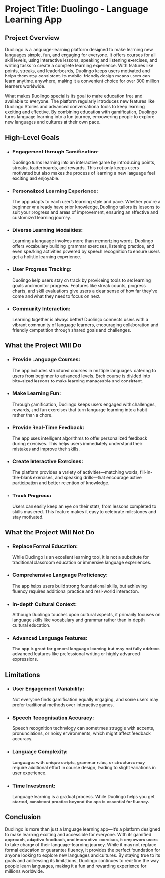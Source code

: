 # Project Title: Duolingo - Language Learning App

## Project Overview
Duolingo is a language-learning platform designed to make learning new languages simple, fun, and engaging for everyone. It offers courses for all skill levels, using interactive lessons, speaking and listening exercises, and writing tasks to create a complete learning experience. With features like points, streaks, and leaderboards, Duolingo keeps users motivated and helps them stay consistent. Its mobile-friendly design means users can learn anytime, anywhere, making it a convenient choice for over 300 million learners worldwide.

What makes Duolingo special is its goal to make education free and available to everyone. The platform regularly introduces new features like Duolingo Stories and advanced conversational tools to keep learning exciting and effective. By combining education with gamification, Duolingo turns language learning into a fun journey, empowering people to explore new languages and cultures at their own pace.

## High-Level Goals
- ### Engagement through Gamification:
    Duolingo turns learning into an interactive game by introducing points, streaks, leaderboards, and rewards. This not only keeps users motivated but also makes the process of learning a new language feel exciting and enjoyable.
- ### Personalized Learning Experience:
    The app adapts to each user’s learning style and pace. Whether you're a beginner or already have prior knowledge, Duolingo tailors its lessons to suit your progress and areas of improvement, ensuring an effective and customized learning journey.
- ### Diverse Learning Modalities:
    Learning a language involves more than memorizing words. Duolingo offers vocabulary building, grammar exercises, listening practice, and even speaking activities powered by speech recognition to ensure users get a holistic learning experience.
- ### User Progress Tracking:
   Duolingo help users stay on track by provideing tools to set learning goals and monitor progress. Features like streak counts, progress charts, and skill evaluations give users a clear sense of how far they’ve come and what they need to focus on next.
- ### Community Interaction:
   Learning together is always better! Duolingo connects users with a vibrant community of language learners, encouraging collaboration and friendly competition through shared goals and challenges.

## What the Project Will Do
- ### Provide Language Courses:
   The app includes structured courses in multiple languages, catering to users from beginner to advanced levels. Each course is divided into bite-sized lessons to make learning manageable and consistent.
- ### Make Learning Fun:
   Through gamification, Duolingo keeps users engaged with challenges, rewards, and fun exercises that turn language learning into a habit rather than a chore.
- ### Provide Real-Time Feedback:
   The app uses intelligent algorithms to offer personalized feedback during exercises. This helps users immediately understand their mistakes and improve their skills.
- ### Create Interactive Exercises:
   The platform provides a variety of activities—matching words, fill-in-the-blank exercises, and speaking drills—that encourage active participation and better retention of knowledge.
- ### Track Progress:
   Users can easily keep an eye on their stats, from lessons completed to skills mastered. This feature makes it easy to celebrate milestones and stay motivated.

## What the Project Will Not Do
- ### Replace Formal Education:
   While Duolingo is an excellent learning tool, it is not a substitute for traditional classroom education or immersive language experiences.
- ### Comprehensive Language Proficiency:
   The app helps users build strong foundational skills, but achieving fluency requires additional practice and real-world interaction.
- ### In-depth Cultural Context:
   Although Duolingo touches upon cultural aspects, it primarily focuses on language skills like vocabulary and grammar rather than in-depth cultural education.
- ### Advanced Language Features:
   The app is great for general language learning but may not fully address advanced features like professional writing or highly advanced expressions.

## Limitations
- ### User Engagement Variability:
   Not everyone finds gamification equally engaging, and some users may prefer traditional methods over interactive games.
- ### Speech Recognisation Accuracy:
   Speech recognition technology can sometimes struggle with accents, pronunciations, or noisy environments, which might affect feedback accuracy.
- ### Language Complexity:
  Languages with unique scripts, grammar rules, or structures may require additional effort in course design, leading to slight variations in user experience.
- ### Time Investment:
   Language learning is a gradual process. While Duolingo helps you get started, consistent practice beyond the app is essential for fluency.
  
## Conclusion
Duolingo is more than just a language learning app—it’s a platform designed to make learning exciting and accessible for everyone. With its gamified approach, adaptive feedback, and interactive exercises, it empowers users to take charge of their language-learning journey. While it may not replace formal education or guarantee fluency, it provides the perfect foundation for anyone looking to explore new languages and cultures. By staying true to its goals and addressing its limitations, Duolingo continues to redefine the way people learn languages, making it a fun and rewarding experience for millions worldwide.

